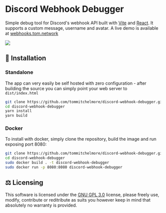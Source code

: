 # Discord Webhook Debugger
Simple debug tool for Discord's webhook API built with [Vite](https://github.com/vitejs/vite) and [React](https://reactjs.org/).  It supports a custom message, username and avatar. A live demo is available at [webhooks.tom.network](https://webhooks.tom.network)

![](https://i.imgur.com/wEwLbvt.png)

## 🔧 Installation
### Standalone
The app can very easily be self hosted with zero configuration - after building the source you can simply point your web server to `dist/index.html`
```bash
git clone https://github.com/tommitchelmore/discord-webhook-debugger.git
cd discord-webhook-debugger
yarn install
yarn build
```
### Docker
To install with docker, simply clone the repository, build the image and run exposing port 8080:
```bash
git clone https://github.com/tommitchelmore/discord-webhook-debugger.git
cd discord-webhook-debugger
sudo docker build . -t discord-webhook-debugger
sudo docker run -p 8080:8080 discord-webhook-debugger
```
## ⚖️ Licensing
This software is licensed under the [GNU GPL 3.0](https://www.gnu.org/licenses/gpl-3.0.en.html) license, please freely use, modify, contribute or reditribute as suits you however keep in mind that absolutely no warranty is provided.
